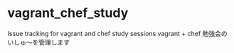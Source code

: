 vagrant_chef_study
==================

Issue tracking for vagrant and chef study sessions
vagrant + chef 勉強会のいしゅ〜を管理します
